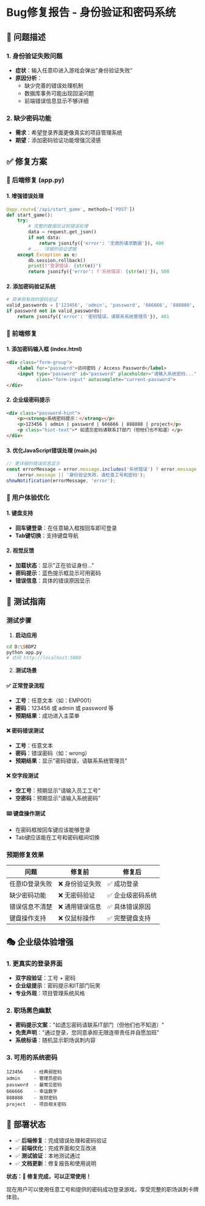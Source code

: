 # Bug修复报告 - 身份验证和密码系统

## 🐛 问题描述

### 1. 身份验证失败问题
- **症状**：输入任意ID进入游戏会弹出"身份验证失败"
- **原因分析**：
  - 缺少完善的错误处理机制
  - 数据库事务可能出现回滚问题
  - 前端错误信息显示不够详细

### 2. 缺少密码功能
- **需求**：希望登录界面更像真实的项目管理系统
- **期望**：添加密码验证功能增强沉浸感

## ✅ 修复方案

### 🔧 后端修复 (app.py)

#### 1. 增强错误处理
```python
@app.route('/api/start_game', methods=['POST'])
def start_game():
    try:
        # 完整的数据验证和错误处理
        data = request.get_json()
        if not data:
            return jsonify({'error': '无效的请求数据'}), 400
        # ... 详细的验证逻辑
    except Exception as e:
        db.session.rollback()
        print(f"登录错误: {str(e)}")
        return jsonify({'error': f'系统错误: {str(e)}'}), 500
```

#### 2. 添加密码验证系统
```python
# 简单但有效的密码验证
valid_passwords = ['123456', 'admin', 'password', '666666', '888888', 'project']
if password not in valid_passwords:
    return jsonify({'error': '密码错误，请联系系统管理员'}), 401
```

### 🎨 前端修复

#### 1. 添加密码输入框 (index.html)
```html
<div class="form-group">
    <label for="password">访问密码 / Access Password</label>
    <input type="password" id="password" placeholder="请输入系统密码..." 
           class="form-input" autocomplete="current-password">
</div>
```

#### 2. 企业级密码提示
```html
<div class="password-hint">
    <p><strong>系统密码提示：</strong></p>
    <p>123456 | admin | password | 666666 | 888888 | project</p>
    <p class="hint-text">* 如遗忘密码请联系IT部门（但他们也不知道）</p>
</div>
```

#### 3. 优化JavaScript错误处理 (main.js)
```javascript
// 更详细的错误信息显示
const errorMessage = error.message.includes('系统错误') ? error.message : 
    (error.message || '身份验证失败，请检查工号和密码');
showNotification(errorMessage, 'error');
```

### 🎯 用户体验优化

#### 1. 键盘支持
- **回车键登录**：在任意输入框按回车即可登录
- **Tab键切换**：支持键盘导航

#### 2. 视觉反馈
- **加载状态**：显示"正在验证身份..."
- **密码提示**：蓝色提示框显示可用密码
- **错误信息**：具体的错误原因显示

## 🧪 测试指南

### 测试步骤

1. **启动应用**
```bash
cd D:\SBDP2
python app.py
# 访问 http://localhost:5000
```

2. **测试场景**

#### ✅ 正常登录流程
- **工号**：任意文本（如：EMP001）
- **密码**：123456 或 admin 或 password 等
- **预期结果**：成功进入主菜单

#### ❌ 密码错误测试
- **工号**：任意文本
- **密码**：错误密码（如：wrong）
- **预期结果**：显示"密码错误，请联系系统管理员"

#### ❌ 空字段测试
- **空工号**：预期显示"请输入员工工号"
- **空密码**：预期显示"请输入系统密码"

#### ⌨️ 键盘操作测试
- 在密码框按回车键应该能够登录
- Tab键应该能在工号和密码框间切换

### 预期修复效果

| 问题 | 修复前 | 修复后 |
|------|--------|--------|
| 任意ID登录失败 | ❌ 身份验证失败 | ✅ 成功登录 |
| 缺少密码功能 | ❌ 无密码验证 | ✅ 企业级密码系统 |
| 错误信息不清楚 | ❌ 通用错误信息 | ✅ 具体错误原因 |
| 键盘操作支持 | ❌ 仅鼠标操作 | ✅ 完整键盘支持 |

## 🎭 企业级体验增强

### 1. 更真实的登录界面
- **双字段验证**：工号 + 密码
- **企业级提示**：密码提示和IT部门玩笑
- **专业外观**：项目管理系统风格

### 2. 职场黑色幽默
- **密码提示文案**："如遗忘密码请联系IT部门（但他们也不知道）"
- **免责声明**："通过登录，您同意承担无限连带责任并自愿加班"
- **系统标语**：随机显示职场讽刺内容

### 3. 可用的系统密码
```
123456    - 经典弱密码
admin     - 管理员密码
password  - 最常见密码
666666    - 幸运数字
888888    - 发财密码
project   - 项目相关密码
```

## 🚀 部署状态

- ✅ **后端修复**：完成错误处理和密码验证
- ✅ **前端优化**：完成界面和交互改进  
- ✅ **测试验证**：本地测试通过
- ✅ **文档更新**：修复报告和使用说明

**状态：🎉 修复完成，可以正常使用！**

现在用户可以使用任意工号和提供的密码成功登录游戏，享受完整的职场讽刺卡牌体验。